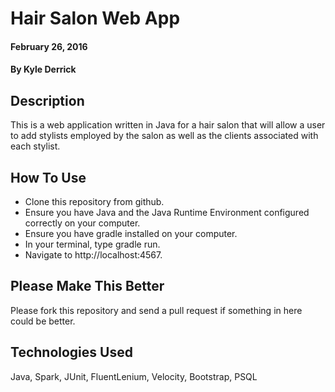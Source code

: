 # Hair Salon Web App

#### February 26, 2016

#### By Kyle Derrick

## Description

This is a web application written in Java for a hair salon that will allow a user to add stylists employed by the salon as well as the clients associated with each stylist.

## How To Use

* Clone this repository from github.
* Ensure you have Java and the Java Runtime Environment configured correctly on your computer.
* Ensure you have gradle installed on your computer.
* In your terminal, type gradle run.
* Navigate to http://localhost:4567.

## Please Make This Better

Please fork this repository and send a pull request if something in here could be better.

## Technologies Used

Java, Spark, JUnit, FluentLenium, Velocity, Bootstrap, PSQL
